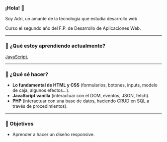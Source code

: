 ### ¡Hola! 👋

<p>Soy Adri, un amante de la tecnología que estudia desarrollo web.</p>
<p>Curso el segundo año del F.P. de Desarrollo de Aplicaciones Web.</p>

<hr>

 <h3>📖 ¿Qué estoy aprendiendo actualmente?</h3>
  <a href="https://www.udemy.com/master-en-javascript-aprender-js-jquery-angular-nodejs-y-mas/?">JavaScript.</a>
<hr>

<h3>📌 ¿Qué sé hacer?</h3>
<ul>
  <li>
   <strong>Lo fundamental de HTML y CSS</strong> (formularios, botones, inputs, modelo de caja, algunos efectos...).
  </li>
    <li>
     <strong>JavaScript vanilla</strong> (interactuar con el DOM, eventos, JSON, fetch).
  </li>
  <li>
   <strong>PHP</strong> (interactuar con una base de datos, haciendo CRUD en SQL a través de procedimientos).
  </li>
</ul>

<hr>

<h3>🎯 Objetivos</h3>
<ul>
 <li>Aprender a hacer un diseño responsive.</li>
 </ul>
 
